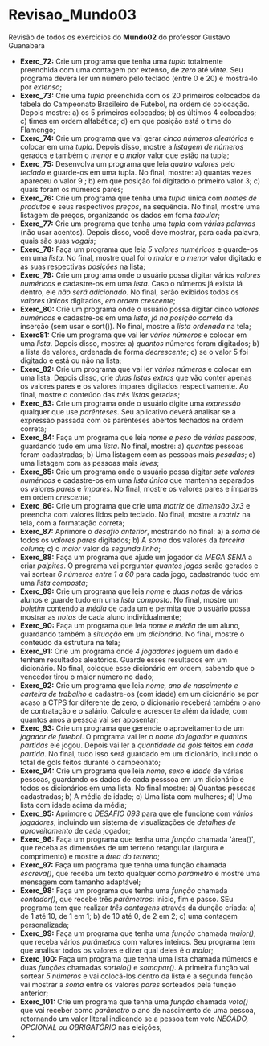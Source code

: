# Revisao_Mundo03
 Revisão de todos os exercícios do **Mundo02** do professor Gustavo Guanabara
+ __Exerc_72:__ Crie um programa que tenha uma _tupla_ totalmente preenchida com uma contagem por extenso, de _zero_ até _vinte_. Seu programa deverá ler um número pelo teclado (entre 0 e 20) e mostrá-lo por _extenso_;
+ __Exerc_73:__ Crie uma _tupla_ preenchida com os 20 primeiros colocados da tabela do Campeonato Brasileiro de Futebol, na ordem de colocação. Depois mostre: a) os 5 primeiros colocados; b) os últimos 4 colocados; c) times em ordem alfabética; d) em que posição está o time do Flamengo;
+ __Exerc_74:__ Crie um programa que vai gerar _cinco números aleatórios_ e colocar em uma _tupla_. Depois disso, mostre a _listagem de números_ gerados e também o _menor_ e o _maior_ valor que estão na tupla;
+ __Exerc_75:__ Desenvolva um programa que leia _quatro valores_ pelo _teclado_ e guarde-os em uma tupla. No final, mostre: a) quantas vezes apareceu o valor 9 ; b) em que posição foi digitado o primeiro valor 3; c) quais foram os números pares;
+ __Exerc_76:__ Crie um programa que tenha uma _tupla_ única com _nomes de produtos_ e seus respectivos _preços_, na sequência. No final, mostre uma listagem de preços, organizando os dados em foma _tabular_;
+ __Exerc_77:__ Crie um programa que tenha uma _tupla_ com _várias palavras_ (não usar acentos). Depois disso, você deve mostrar, para cada palavra, quais são suas _vogais_;
+ __Exerc_78:__ Faça um programa que leia _5 valores numéricos_ e guarde-os em uma _lista_. No final, mostre qual foi o _maior_ e o _menor_ valor digitado e as suas respectivas _posições_ na lista;
+ __Exerc_79:__ Crie um programa onde o usuário possa digitar vários _valores numéricos_ e cadastre-os em uma _lista_. Caso o números já exista lá dentro, ele _não será adicionado_. No final, serão exibidos todos os _valores únicos_ digitados, _em ordem crescente_;
+ __Exerc_80:__ Crie um programa onde o usuário possa digitar cinco _valores numéricos_ e cadastre-os em uma _lista_, _já na posição correta_ da inserção (sem usar o sort()). No final, mostre a _lista ordenada_ na tela;
+ __Exerc81:__ Crie um programa que vai ler _vários números_ e colocar em uma _lista_. Depois disso, mostre: a) _quantos_ números foram digitados; b) a lista de valores, ordenada de forma _decrescente_; c) se o valor 5 foi digitado e está ou não na lista;
+ __Exerc_82:__ Crie um programa que vai ler _vários números_ e colocar em uma lista. Depois disso, crie _duas listas extras_ que vão conter apenas os valores pares e os valores ímpares digitados respectivamente. Ao final, mostre o conteúdo das _três listas_ geradas;
+ __Exerc_83:__ Crie um programa onde o usuário digite uma _expressão_ qualquer que use _parênteses_. Seu aplicativo deverá analisar se a expressão passada com os parênteses abertos fechados na ordem correta;
+ __Exerc_84:__ Faça um programa que leia _nome e peso_ de _várias pessoas_, guardando tudo em uma _lista_. No final, mostre: a) _quantas_ pessoas foram cadastradas; b) Uma listagem com as pessoas mais _pesadas_; c) uma listagem com as pessoas mais _leves_;
+ __Exerc_85:__ Crie um programa onde o usuário possa digitar _sete valores numéricos_ e cadastre-os em uma _lista única_ que mantenha separados os valores _pares_ e _ímpares_. No final, mostre os valores pares e ímpares em ordem _crescente_;
+ __Exerc_86:__ Crie um programa que crie uma _matriz_ de _dimensão 3x3_ e preencha com valores lidos pelo teclado. No final, mostre a _matriz_ na tela, com a formatação correta;
+ __Exerc_87:__ Aprimore o _desafio anterior_, mostrando no final: a) a _soma_ de todos os _valores pares_ digitados; b) A _soma_ dos valores da _terceira coluna_; c) o _maior_ valor da _segunda linha_;
+ __Exerc_88:__ Faça um programa que ajude um jogador da _MEGA SENA_ a criar _palpites_. O programa vai perguntar _quantos jogos_ serão gerados e vai sortear _6 números entre 1 a 60_ para cada jogo, cadastrando tudo em uma _lista composta_;
+ __Exerc_89:__ Crie um programa que leia _nome_ e _duas notas_ de vários alunos e guarde tudo em uma _lista composta_. No final, mostre um _boletim_ contendo a _média_ de cada um e permita que o usuário possa mostrar as _notas_ de cada aluno individualmente;
+ __Exerc_90:__ Faça um programa que leia _nome e média_ de um aluno, guardando também a _situação_ em um _dicionário_. No final, mostre o conteúdo da estrutura na tela;
+ __Exerc_91:__ Crie um programa onde _4 jogadores_ joguem um dado e tenham resultados aleatórios. Guarde esses resultados em um dicionário. No final, coloque esse dicionário em ordem, sabendo que o vencedor tirou o maior número no dado;
+ __Exerc_92:__ Crie um programa que leia _nome, ano de nascimento e carteira de trabalho_ e cadastre-os (com idade) em um dicionário se por acaso a CTPS for diferente de zero, o dicionário receberá também o ano de contratação e o salário. Calcule e acrescente além da idade, com quantos anos a pessoa vai ser aposentar;
+ __Exerc_93:__ Crie um programa que gerencie o aproveitamento de um _jogador de futebol_. O programa vai ler o _nome do jogador_ e _quantas partidas_ ele jogou. Depois vai ler a _quantidade de gols_ feitos em _cada partida_. No final, tudo isso será guardado em um dicionário, incluindo o total de gols feitos durante o campeonato;
+ __Exerc_94:__ Crie um programa que leia _nome_, _sexo_ e _idade_ de várias pessoas, guardando os dados de cada pesssoa em um dicionário e todos os dicionários em uma lista. No final mostre: a) Quantas pessoas cadastradas; b) A média de idade; c) Uma lista com mulheres; d) Uma lista com idade acima da média;
+ __Exerc_95:__ Aprimore o _DESAFIO 093_ para que ele funcione com _vários jogadores_, incluindo um sistema de visualizações de _detalhes de aproveitamento_ de cada jogador;
+ __Exerc_96:__ Faça um programa que tenha uma _função_ chamada 'área()', que receba as dimensões de um terreno retangular (largura e comprimento) e mostre a _área do terreno_;
+ __Exerc_97:__ Faça um programa que tenha uma função chamada _escreva()_, que receba um texto qualquer como _parâmetro_ e mostre uma mensagem com tamanho adaptável;
+ __Exerc_98:__ Faça um programa que tenha uma _função_ chamada _contador()_, que recebe três _parâmetros_: inicio, fim e passo. SEu programa tem que realizar _três contagens_ através da dunção criada: a) de 1 até 10, de 1 em 1; b) de 10 até 0, de 2 em 2; c) uma contagem personalizada;
+ __Exerc_99:__ Faça um programa que tenha uma _função_ chamada _maior()_, que receba vários _parâmetros_ com valores inteiros. Seu programa tem que analisar todos os valores e dizer qual deles é o _maior_;
+ __Exerc_100:__ Faça um programa que tenha uma lista chamada números e duas _funções_ chamadas _sorteio()_ e _somapar()_. A primeira função vai sortear _5 números_ e vai colocá-los dentro da lista e a segunda função vai mostrar a _soma_ entre os valores _pares_ sorteados pela função anterior;
+ __Exerc_101:__ Crie um programa que tenha uma _função_ chamada _voto()_ que vai receber como _parâmetro_ o ano de nascimento de uma pessoa, retornando um valor literal indicando se a pessoa tem voto _NEGADO, OPCIONAL ou OBRIGATÓRIO_ nas eleições;
+ 


 
